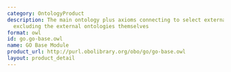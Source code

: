 ```yaml
---
category: OntologyProduct
description: The main ontology plus axioms connecting to select external ontologies,
  excluding the external ontologies themselves
format: owl
id: go.go-base.owl
name: GO Base Module
product_url: http://purl.obolibrary.org/obo/go/go-base.owl
layout: product_detail
---
```

